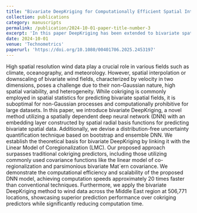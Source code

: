 ```yaml
---
title: "Bivariate DeepKriging for Computationally Efficient Spatial Interpolation of Large-scale Wind Fields"
collection: publications
category: manuscripts
permalink: /publication/2024-10-01-paper-title-number-3
excerpt: 'In this paper DeepKriging has been extended to bivariate spatial processes, incorporating connections to the Linear Model of Coregionalization.'
date: 2024-10-01
venue: 'Technometrics'
paperurl: 'https://doi.org/10.1080/00401706.2025.2453197'
---
```


High spatial resolution wind data play a crucial role in various fields such as climate, oceanography, and meteorology. However, spatial interpolation or downscaling of bivariate wind fields, characterized by velocity in two dimensions, poses a challenge
due to their non-Gaussian nature, high spatial variability, and heterogeneity. While
cokriging is commonly employed in spatial statistics for predicting bivariate spatial
fields, it is suboptimal for non-Gaussian processes and computationally prohibitive
for large datasets. In this paper, we introduce bivariate DeepKriging, a novel method
utilizing a spatially dependent deep neural network (DNN) with an embedding layer
constructed by spatial radial basis functions for predicting bivariate spatial data.
Additionally, we devise a distribution-free uncertainty quantification technique based
on bootstrap and ensemble DNN. We establish the theoretical basis for bivariate
DeepKriging by linking it with the Linear Model of Coregionalization (LMC). Our
proposed approach surpasses traditional cokriging predictors, including those utilizing commonly used covariance functions like the linear model of co-regionalization and parsimonious bivariate Mat´ern covariance. We demonstrate the computational
efficiency and scalability of the proposed DNN model, achieving computation speeds
approximately 20 times faster than conventional techniques. Furthermore, we apply
the bivariate DeepKriging method to wind data across the Middle East region at
506,771 locations, showcasing superior prediction performance over cokriging predictors while significantly reducing computation time.
